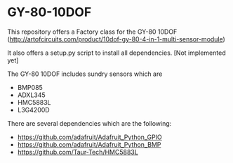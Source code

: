 # GY-80-10DOF
This repository offers a Factory class for the GY-80 10DOF (http://artofcircuits.com/product/10dof-gy-80-4-in-1-multi-sensor-module)

It also offers a setup.py script to install all dependencies. [Not implemented yet]

The GY-80 10DOF includes sundry sensors which are

  - BMP085
  - ADXL345
  - HMC5883L
  - L3G4200D

There are several dependencies which are the following:

  - https://github.com/adafruit/Adafruit_Python_GPIO
  - https://github.com/adafruit/Adafruit_Python_BMP
  - https://github.com/Taur-Tech/HMC5883L
